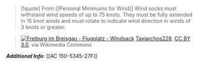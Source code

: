> [!quote] From [[Personal Minimums for Wind]]
> Wind socks must withstand wind speeds of up to 75 knots. They must be fully extended in 15 knot winds and must rotate to indicate wind direction in winds of 3 knots or greater.

> <a title="Taxiarchos228, CC BY 3.0 &lt;https://creativecommons.org/licenses/by/3.0&gt;, via Wikimedia Commons" href="https://commons.wikimedia.org/wiki/File:Freiburg_im_Breisgau_-_Flugplatz_-_Windsack.jpg"><img alt="Freiburg im Breisgau - Flugplatz - Windsack" src="https://upload.wikimedia.org/wikipedia/commons/thumb/c/c7/Freiburg_im_Breisgau_-_Flugplatz_-_Windsack.jpg/512px-Freiburg_im_Breisgau_-_Flugplatz_-_Windsack.jpg"></a>
> <a href="https://commons.wikimedia.org/wiki/File:Freiburg_im_Breisgau_-_Flugplatz_-_Windsack.jpg">Taxiarchos228</a>, <a href="https://creativecommons.org/licenses/by/3.0">CC BY 3.0</a>, via Wikimedia Commons


***Additional Info***: [[AC 150-5345-27F]]
